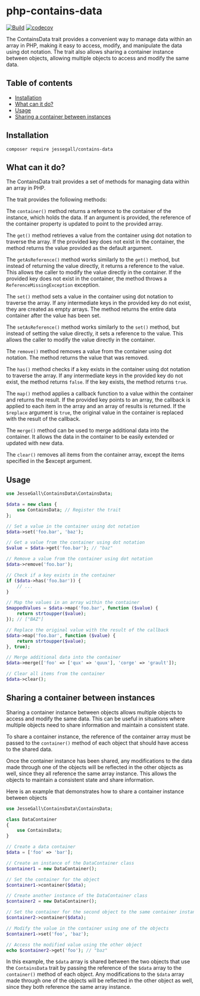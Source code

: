 # php-contains-data
[![Build](https://github.com/jessegall/php-contains-data/actions/workflows/php.yml/badge.svg)](https://github.com/jessegall/php-contains-data/actions/workflows/php.yml)
[![codecov](https://codecov.io/github/jessegall/php-contains-data/branch/main/graph/badge.svg?token=06271AGB2I)](https://codecov.io/github/jessegall/php-contains-data)

The ContainsData trait provides a convenient way to manage data within an array in PHP, making it easy to access, modify, and manipulate the data using dot notation. 
The trait also allows sharing a container instance between objects, allowing multiple objects to access and modify the same data.

## Table of contents

- [Installation](#installation)
- [What can it do?](#what-can-it-do)
- [Usage](#usage)
- [Sharing a container between instances](#sharing-a-container-between-instances)

## Installation

```
composer require jessegall/contains-data
```

## What can it do?

The ContainsData trait provides a set of methods for managing data within an array in PHP.

The trait provides the following methods:

The `container()` method returns a reference to the container of the instance, which holds the data. If an argument is provided, the reference of the container property is updated to point to the provided array.

The `get()` method retrieves a value from the container using dot notation to traverse the array. If the provided key does not exist in the container, the method returns the value provided as the default argument.

The `getAsReference()` method works similarly to the `get()` method, but instead of returning the value directly, it returns a reference to the value. This allows the caller to modify the value directly in the container. If the provided key does not exist in the container, the method throws a `ReferenceMissingException` exception.

The `set()` method sets a value in the container using dot notation to traverse the array. If any intermediate keys in the provided key do not exist, they are created as empty arrays. The method returns the entire data container after the value has been set.

The `setAsReference()` method works similarly to the `set()` method, but instead of setting the value directly, it sets a reference to the value. This allows the caller to modify the value directly in the container.

The `remove()` method removes a value from the container using dot notation. The method returns the value that was removed.

The `has()` method checks if a key exists in the container using dot notation to traverse the array. If any intermediate keys in the provided key do not exist, the method returns `false`. If the key exists, the method returns `true`.

The `map()` method applies a callback function to a value within the container and returns the result. If the provided key points to an array, the callback is applied to each item in the array and an array of results is returned. If the `$replace` argument is `true`, the original value in the container is replaced with the result of the callback.

The `merge()` method can be used to merge additional data into the container. It allows the data in the container to be easily extended or updated with new data.

The `clear()` removes all items from the container array, except the items specified in the $except argument.

## Usage

```php
use JesseGall\ContainsData\ContainsData;

$data = new class {
    use ContainsData; // Register the trait
};

// Set a value in the container using dot notation
$data->set('foo.bar', 'baz');

// Get a value from the container using dot notation
$value = $data->get('foo.bar'); // "baz"

// Remove a value from the container using dot notation
$data->remove('foo.bar');

// Check if a key exists in the container
if ($data->has('foo.bar')) {
    // ...
}

// Map the values in an array within the container
$mappedValues = $data->map('foo.bar', function ($value) {
    return strtoupper($value);
}); // ["BAZ"]

// Replace the original value with the result of the callback
$data->map('foo.bar', function ($value) {
    return strtoupper($value);
}, true);

// Merge additional data into the container
$data->merge(['foo' => ['qux' => 'quux'], 'corge' => 'grault']);

// Clear all items from the container
$data->clear();
```

## Sharing a container between instances

Sharing a container instance between objects allows multiple objects to access and modify the same data. This can be useful in situations where multiple objects need to share information and maintain a consistent state.

To share a container instance, the reference of the container array must be passed to the `container()` method of each object that should have access to the shared data.

Once the container instance has been shared, any modifications to the data made through one of the objects will be reflected in the other objects as well, since they all reference the same array instance. This allows the objects to maintain a consistent state and share information.

Here is an example that demonstrates how to share a container instance between objects
```php
use JesseGall\ContainsData\ContainsData;

class DataContainer
{
    use ContainsData;
}

// Create a data container
$data = ['foo' => 'bar'];

// Create an instance of the DataContainer class
$container1 = new DataContainer();

// Set the container for the object
$container1->container($data);

// Create another instance of the DataContainer class
$container2 = new DataContainer();

// Set the container for the second object to the same container instance
$container2->container($data);

// Modify the value in the container using one of the objects
$container1->set('foo', 'baz');

// Access the modified value using the other object
echo $container2->get('foo'); // "baz"
````
In this example, the `$data` array is shared between the two objects that use the `ContainsData` trait by passing the reference of the `$data` array to the `container()` method of each object. Any modifications to the `$data` array made through one of the objects will be reflected in the other object as well, since they both reference the same array instance.
